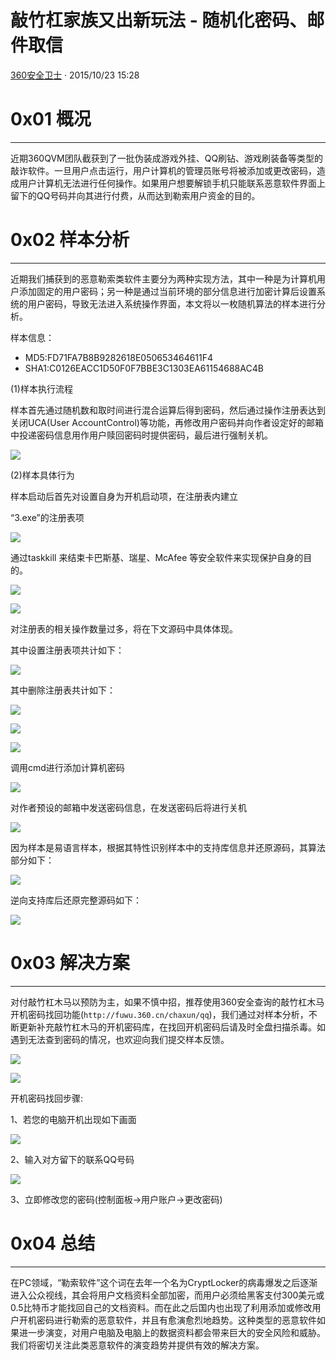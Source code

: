 # 敲竹杠家族又出新玩法 - 随机化密码、邮件取信

[ 360安全卫士](/author/360安全卫士) · 2015/10/23 15:28

# 0x01 概况

* * *

近期360QVM团队截获到了一批伪装成游戏外挂、QQ刷钻、游戏刷装备等类型的敲诈软件。一旦用户点击运行，用户计算机的管理员账号将被添加或更改密码，造成用户计算机无法进行任何操作。如果用户想要解锁手机只能联系恶意软件界面上留下的QQ号码并向其进行付费，从而达到勒索用户资金的目的。

# 0x02 样本分析

* * *

近期我们捕获到的恶意勒索类软件主要分为两种实现方法，其中一种是为计算机用户添加固定的用户密码；另一种是通过当前环境的部分信息进行加密计算后设置系统的用户密码，导致无法进入系统操作界面，本文将以一枚随机算法的样本进行分析。

样本信息：

  * MD5:FD71FA7B8B9282618E050653464611F4
  * SHA1:C0126EACC1D50F0F7BBE3C1303EA61154688AC4B

(1)样本执行流程

样本首先通过随机数和取时间进行混合运算后得到密码，然后通过操作注册表达到关闭UCA(User AccountControl)等功能，再修改用户密码并向作者设定好的邮箱中投递密码信息用作用户赎回密码时提供密码，最后进行强制关机。

![](http://static.wooyun.org//drops/20151023/20151023070343270911102.png)

(2)样本具体行为

样本启动后首先对设置自身为开机启动项，在注册表内建立

“3.exe”的注册表项

![](http://static.wooyun.org//drops/20151023/2015102307035051030249.png)

通过taskkill 来结束卡巴斯基、瑞星、McAfee 等安全软件来实现保护自身的目的。

![](http://static.wooyun.org//drops/20151023/2015102307035461301329.png)

![](http://static.wooyun.org//drops/20151023/2015102307042049163423.png)

对注册表的相关操作数量过多，将在下文源码中具体体现。

其中设置注册表项共计如下：

![](http://static.wooyun.org//drops/20151023/2015102307042928126519.png)

其中删除注册表共计如下：

![](http://static.wooyun.org//drops/20151023/2015102307080341361618.png)

![](http://static.wooyun.org//drops/20151023/2015102307081533069720.png)

![](http://static.wooyun.org//drops/20151023/2015102307090579289822.png)

调用cmd进行添加计算机密码

![](http://static.wooyun.org//drops/20151023/2015102307091019726919.png)

对作者预设的邮箱中发送密码信息，在发送密码后将进行关机

![](http://static.wooyun.org//drops/20151023/20151023070925561101018.png)

因为样本是易语言样本，根据其特性识别样本中的支持库信息并还原源码，其算法部分如下：

![](http://static.wooyun.org//drops/20151023/20151023070935528501119.png)

逆向支持库后还原完整源码如下：

![](http://static.wooyun.org//drops/20151023/20151023071347395781218.png)

# 0x03 解决方案

* * *

对付敲竹杠木马以预防为主，如果不慎中招，推荐使用360安全查询的敲竹杠木马开机密码找回功能(`http://fuwu.360.cn/chaxun/qq`)，我们通过对样本分析，不断更新补充敲竹杠木马的开机密码库，在找回开机密码后请及时全盘扫描杀毒。如遇到无法查到密码的情况，也欢迎向我们提交样本反馈。

![](http://static.wooyun.org//drops/20151023/20151023071024862791315.png)

![](http://static.wooyun.org//drops/20151023/20151023071536747461415.png)

开机密码找回步骤:

1、若您的电脑开机出现如下画面

![](http://static.wooyun.org//drops/20151023/20151023071335243421515.png)

2、输入对方留下的联系QQ号码

![](http://static.wooyun.org//drops/20151023/20151023071340907541614.png)

3、立即修改您的密码(控制面板→用户账户→更改密码)

# 0x04 总结

* * *

在PC领域，“勒索软件”这个词在去年一个名为CryptLocker的病毒爆发之后逐渐进入公众视线，其会将用户文档资料全部加密，而用户必须给黑客支付300美元或0.5比特币才能找回自己的文档资料。而在此之后国内也出现了利用添加或修改用户开机密码进行勒索的恶意软件，并且有愈演愈烈地趋势。这种类型的恶意软件如果进一步演变，对用户电脑及电脑上的数据资料都会带来巨大的安全风险和威胁。我们将密切关注此类恶意软件的演变趋势并提供有效的解决方案。

